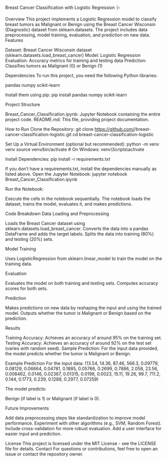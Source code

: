 Breast Cancer Classification with Logistic Regression 🩺

Overview
This project implements a Logistic Regression model to classify breast tumors as Malignant or Benign using the Breast Cancer Wisconsin (Diagnostic) dataset from sklearn.datasets. The project includes data preprocessing, model training, evaluation, and prediction on new data.
Features

Dataset: Breast Cancer Wisconsin dataset (sklearn.datasets.load_breast_cancer)
Model: Logistic Regression
Evaluation: Accuracy metrics for training and testing data
Prediction: Classifies tumors as Malignant (0) or Benign (1)

Dependencies
To run this project, you need the following Python libraries:

pandas
numpy
scikit-learn

Install them using pip:
pip install pandas numpy scikit-learn

Project Structure

Breast_Cancer_Classification.ipynb: Jupyter Notebook containing the entire project code.
README.md: This file, providing project documentation.

How to Run
Clone the Repository:
git clone https://github.com/<your-username>/breast-cancer-classification-logistic.git
cd breast-cancer-classification-logistic

Set Up a Virtual Environment (optional but recommended):
python -m venv venv
source venv/bin/activate  # On Windows: venv\Scripts\activate

Install Dependencies:
pip install -r requirements.txt

If you don’t have a requirements.txt, install the dependencies manually as listed above.
Open the Jupyter Notebook:
jupyter notebook Breast_Cancer_Classification.ipynb

Run the Notebook:

Execute the cells in the notebook sequentially.
The notebook loads the dataset, trains the model, evaluates it, and makes predictions.

Code Breakdown
Data Loading and Preprocessing

Loads the Breast Cancer dataset using sklearn.datasets.load_breast_cancer.
Converts the data into a pandas DataFrame and adds the target labels.
Splits the data into training (80%) and testing (20%) sets.

Model Training

Uses LogisticRegression from sklearn.linear_model to train the model on the training data.

Evaluation

Evaluates the model on both training and testing sets.
Computes accuracy scores for both sets.

Prediction

Makes predictions on new data by reshaping the input and using the trained model.
Outputs whether the tumor is Malignant or Benign based on the prediction.

Results

Training Accuracy: Achieves an accuracy of around 95% on the training set.
Testing Accuracy: Achieves an accuracy of around 92% on the test set (varies with random seed).
Sample Prediction:
For the input data provided, the model predicts whether the tumor is Malignant or Benign.



Example Prediction
For the input data:
(13.54, 14.36, 87.46, 566.3, 0.09779, 0.08129, 0.06664, 0.04781, 0.1885, 0.05766, 0.2699, 0.7886, 2.058, 23.56, 0.008462, 0.0146, 0.02387, 0.01315, 0.0198, 0.0023, 15.11, 19.26, 99.7, 711.2, 0.144, 0.1773, 0.239, 0.1288, 0.2977, 0.07259)

The model predicts:

Benign (if label is 1) or Malignant (if label is 0).

Future Improvements

Add data preprocessing steps like standardization to improve model performance.
Experiment with other algorithms (e.g., SVM, Random Forest).
Include cross-validation for more robust evaluation.
Add a user interface for easier input and prediction.

License
This project is licensed under the MIT License - see the LICENSE file for details.
Contact
For questions or contributions, feel free to open an issue or contact the repository owner.

